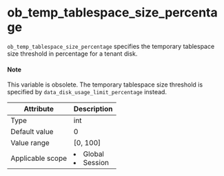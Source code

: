 # ob_temp_tablespace_size_percentage

`ob_temp_tablespace_size_percentage` specifies the temporary tablespace size threshold in percentage for a tenant disk.

<main id="notice" type='explain'>
<h4>Note</h4>
<p>This variable is obsolete. The temporary tablespace size threshold is specified by <code>data_disk_usage_limit_percentage</code> instead. </p>
</main>

| **Attribute** | **Description** |
|--------|------------------------------------------------------------------------------------------------------------|
| Type | int |
| Default value | 0 |
| Value range | \[0, 100\] |
| Applicable scope | <li> Global   <li> Session |
